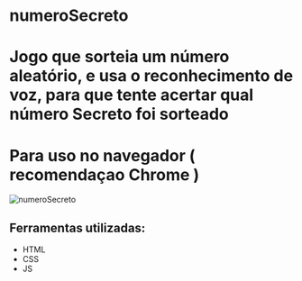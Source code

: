 # numeroSecreto

# Jogo que sorteia um número aleatório, e usa o reconhecimento de voz, para que tente acertar qual número Secreto foi sorteado

# Para uso no navegador ( recomendaçao Chrome )
![numeroSecreto](https://github.com/AOFerreira/numeroSecreto/assets/19846612/2caac00a-e723-41c1-9bf0-68f76df66367)


## Ferramentas utilizadas:

* HTML
* CSS
* JS
